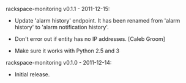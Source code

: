 rackspace-monitoring v0.1.1 - 2011-12-15:

 * Update 'alarm history' endpoint. It has been renamed
   from 'alarm history' to 'alarm notification history'.

 * Don't error out if entity has no IP addresses.
   [Caleb Groom]

 * Make sure it works with Python 2.5 and 3

rackspace-monitoring v0.1.0 - 2011-12-14:

 * Initial release.
